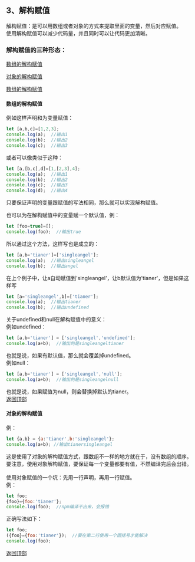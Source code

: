 <a name="top"><h2>3、解构赋值</h2></a>
解构赋值：是可以用数组或者对象的方式来提取里面的变量，然后对应赋值。<br>
使用解构赋值可以减少代码量，并且同时可以让代码更加清晰。<br>

<h3>解构赋值的三种形态：</h3>
<a href="#01"><p>数组的解构赋值</p></a>
<a href="#02"><p>对象的解构赋值</p></a>
<a href="#03"><p>数组的解构赋值</p></a>

<a name="01"><h4>数组的解构赋值</h4></a>
例如这样声明和为变量赋值：<br>
```javascript
let [a,b,c]=[1,2,3];
console.log(a);  //输出1
console.log(b);	 //输出2
console.log(c);	 //输出3
```
或者可以像类似于这种：<br>
```javascript
let [a,[b,c],d]=[1,[2,3],4];
console.log(a);  //输出1
console.log(b);	 //输出2
console.log(c);	 //输出3
console.log(d);  //输出4
```
只要保证声明的变量跟赋值的写法相同，那么就可以实现解构赋值。<br>


也可以为在解构赋值中的变量赋一个默认值，例：<br>
```javascript
let [foo=true]=[];
console.log(foo);  //输出true
```


所以通过这个方法，这样写也是成立的：<br>
```javascript
let [a,b='tianer']=['singleangel'];
console.log(a);  //输出singleangel
console.log(b);	 //输出angel
```
在上个例子中，让a自动赋值到'singleangel'，让b默认值为'tianer'，但是如果这样写<br>
```javascript
let [a='singleangel',b]=['tianer'];
console.log(a);  //输出tianer
console.log(b);	 //输出undefined
```


关于undefined和null在解构赋值中的意义：<br>
例如undefined：<br>
```javascript
let [a,b='tianer'] = ['singleangel','undefined'];
console.log(a+b);  //输出的是singleangeltianer
```
也就是说，如果有默认值，那么就会覆盖掉undefined。<br>
例如null：<br>
```javascript
let [a,b='tianer'] = ['singleangel','null'];
console.log(a+b);  //输出的是singleangelnull
```
也就是说，如果赋值为null，则会替换掉默认的tianer。<br>
<a href="#top">返回顶部</a>
<br>
<a name="02"><h4>对象的解构赋值</h4></a>
例：<br>
```javascript
let {a,b} = {a:'tianer',b:'singleangel'};
console.log(a+b); //输出tianersingleangel
```
这是使用了对象的解构赋值方式，跟数组不一样的地方就在于，没有数组的顺序。<br>
要注意，使用对象解构赋值，要保证每一个变量都要有值，不然编译完后会出错。<br>
<br>
使用对象赋值的一个坑：先用一行声明，再用一行赋值。<br>
例：<br>
```javascript
let foo;
{foo}={foo:'tianer'};
console.log(foo);  //npm编译不出来，会报错
```
正确写法如下：<br>
```javascript
let foo;
({foo}={foo:'tianer'});  //要在第二行使用一个圆括号才能解决
console.log(foo);  
```
<a href="#top">返回顶部</a>